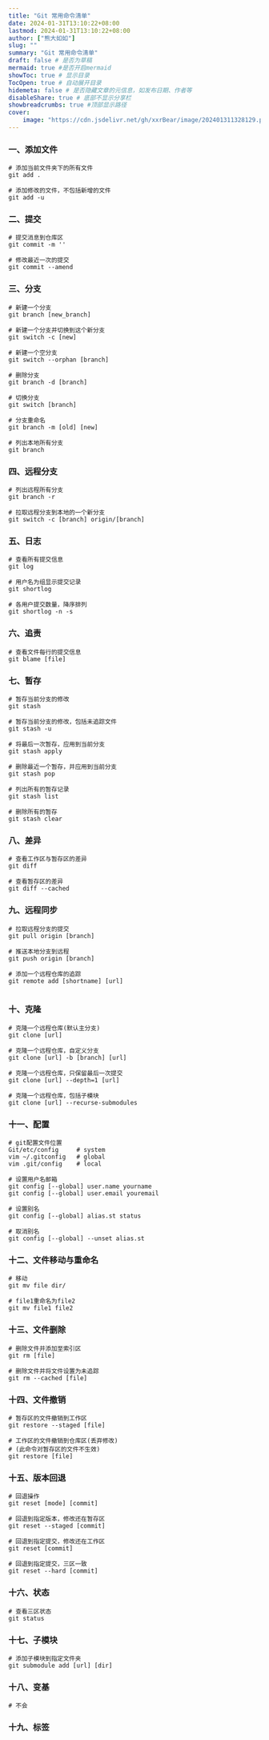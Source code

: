 ```yaml
---
title: "Git 常用命令清单"
date: 2024-01-31T13:10:22+08:00
lastmod: 2024-01-31T13:10:22+08:00
author: ["熊大如如"]
slug: ""
summary: "Git 常用命令清单"
draft: false # 是否为草稿
mermaid: true #是否开启mermaid
showToc: true # 显示目录
TocOpen: true # 自动展开目录
hidemeta: false # 是否隐藏文章的元信息，如发布日期、作者等
disableShare: true # 底部不显示分享栏
showbreadcrumbs: true #顶部显示路径
cover:
    image: "https://cdn.jsdelivr.net/gh/xxrBear/image/202401311328129.png"  # 文章的图片
---
```



### 一、添加文件
```shell
# 添加当前文件夹下的所有文件
git add .

# 添加修改的文件，不包括新增的文件
git add -u

```

### 二、提交
```shell
# 提交消息到仓库区
git commit -m ''

# 修改最近一次的提交
git commit --amend

```

### 三、分支
```shell
# 新建一个分支
git branch [new_branch]

# 新建一个分支并切换到这个新分支
git switch -c [new]

# 新建一个空分支
git switch --orphan [branch]

# 删除分支
git branch -d [branch]

# 切换分支
git switch [branch]

# 分支重命名
git branch -m [old] [new]

# 列出本地所有分支
git branch

```

### 四、远程分支
```shell
# 列出远程所有分支
git branch -r

# 拉取远程分支到本地的一个新分支
git switch -c [branch] origin/[branch]

```

### 五、日志
```shell
# 查看所有提交信息
git log

# 用户名为组显示提交记录
git shortlog

# 各用户提交数量，降序排列
git shortlog -n -s
```

### 六、追责
```shell
# 查看文件每行的提交信息
git blame [file]

```

### 七、暂存
```shell
# 暂存当前分支的修改
git stash

# 暂存当前分支的修改，包括未追踪文件
git stash -u

# 将最后一次暂存，应用到当前分支
git stash apply

# 删除最近一个暂存，并应用到当前分支
git stash pop

# 列出所有的暂存记录
git stash list

# 删除所有的暂存
git stash clear

```

### 八、差异
```shell
# 查看工作区与暂存区的差异
git diff

# 查看暂存区的差异
git diff --cached

```

### 九、远程同步
```shell
# 拉取远程分支的提交
git pull origin [branch]

# 推送本地分支到远程
git push origin [branch]

# 添加一个远程仓库的追踪
git remote add [shortname] [url]


```

### 十、克隆
```shell
# 克隆一个远程仓库(默认主分支)
git clone [url]

# 克隆一个远程仓库，自定义分支
git clone [url] -b [branch] [url]

# 克隆一个远程仓库，只保留最后一次提交
git clone [url] --depth=1 [url]

# 克隆一个远程仓库，包括子模块
git clone [url] --recurse-submodules

```

### 十一、配置
```shell
# git配置文件位置
Git/etc/config     # system
vim ~/.gitconfig   # global
vim .git/config    # local

# 设置用户名邮箱
git config [--global] user.name yourname
git config [--global] user.email youremail

# 设置别名
git config [--global] alias.st status

# 取消别名
git config [--global] --unset alias.st

```

### 十二、文件移动与重命名
```shell
# 移动
git mv file dir/

# file1重命名为file2
git mv file1 file2

```

### 十三、文件删除
```shell
# 删除文件并添加至索引区
git rm [file]

# 删除文件并将文件设置为未追踪
git rm --cached [file]

```

### 十四、文件撤销
```shell
# 暂存区的文件撤销到工作区
git restore --staged [file]

# 工作区的文件撤销到仓库区(丢弃修改)
# (此命令对暂存区的文件不生效)
git restore [file]

```

### 十五、版本回退
```shell
# 回退操作
git reset [mode] [commit]

# 回退到指定版本，修改还在暂存区
git reset --staged [commit]

# 回退到指定提交，修改还在工作区
git reset [commit]

# 回退到指定提交，三区一致
git reset --hard [commit]

```

### 十六、状态
```shell
# 查看三区状态
git status

```

### 十七、子模块
```shell
# 添加子模块到指定文件夹
git submodule add [url] [dir]

```

### 十八、变基
```shell
# 不会

```

### 十九、标签
```shell

```

